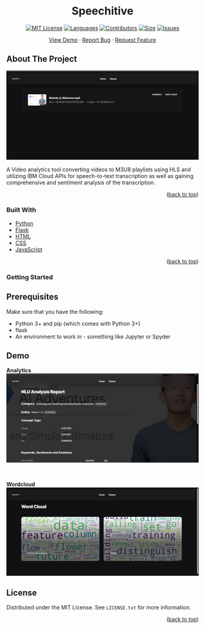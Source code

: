 
<br />
<div align="center">
<h1 align="center">Speechitive</h3>

[![MIT License][license-shield]][license-url]
[![Languages][language-shield]][language-url]
[![Contributors][contri-shield]][contri-url]
[![Size][size-shield]][size-url]
[![Issues][issues-shield]][issues-url]

  <p align="center">
    <a href="https://github.com/MaharshPatelX/Speechitive">View Demo</a>
    ·
    <a href="https://github.com/MaharshPatelX/Speechitive/issues">Report Bug</a>
    ·
    <a href="https://github.com/MaharshPatelX/Speechitive/issues">Request Feature</a>
  </p>
</div>



## About The Project

![Product Name Screen Shot][product-screenshot]

A Video analytics tool converting videos to M3U8 playlists using HLS and utilizing IBM Cloud APIs for speech-to-text transcription as well as gaining comprehensive and sentiment analysis of the transcription.

<p align="right">(<a href="#top">back to top</a>)</p>


### Built With

* [Python](https://www.python.org/)
* [Flask](https://flask.palletsprojects.com/)
* [HTML](https://html.com/)
* [CSS](https://www.w3.org/Style/CSS/Overview.en.html)
* [JavaScript](https://www.javascript.com/)

<p align="right">(<a href="#top">back to top</a>)</p>

### Getting Started

## Prerequisites

Make sure that you have the following:
-  Python 3+ and pip (which comes with Python 3+)
-  flask
-  An environment to work in - something like Jupyter or Spyder

## Demo
<p align="left">
  <a class="image fit"><b>Analytics</b>
  	<img src="https://github.com/MaharshPatelX/Speechitive/blob/main/Media/Analytics-Video.png" alt="">
  </a>
</p>
<br>
<p align="left">
    <a class="image fit"><b>Wordcloud</b>
  	<img src="https://github.com/MaharshPatelX/Speechitive/blob/main/Media/Wordcloud-Video.png" alt="">
  </a>
</p>


## License

Distributed under the MIT License. See `LICENSE.txt` for more information.

<p align="right">(<a href="#top">back to top</a>)</p>

<!-- [linkedin-shield]: https://img.shields.io/badge/-LinkedIn-black.svg?style=for-the-badge&logo=linkedin&colorB=555
[linkedin-url]: https://www.linkedin.com/in/deep-karia-2436b2194/ -->

[contri-shield]: https://img.shields.io/github/contributors-anon/MaharshPatelX/Speechitive?style=for-the-badge
[contri-url]: #

[license-shield]: https://img.shields.io/github/license/MaharshPatelX/Speechitive?style=for-the-badge
[license-url]: https://github.com/MaharshPatelX/Speechitive/blob/main/LICENSE.txt

[size-shield]: https://img.shields.io/github/repo-size/MaharshPatelX/Speechitive?style=for-the-badge
[size-url]: #

[issues-shield]: https://img.shields.io/github/issues/MaharshPatelX/Speechitive?style=for-the-badge
[issues-url]: #

[language-shield]: https://img.shields.io/github/languages/count/MaharshPatelX/Speechitive?style=for-the-badge
[language-url]: #

[product-screenshot]: Media/Home.png
